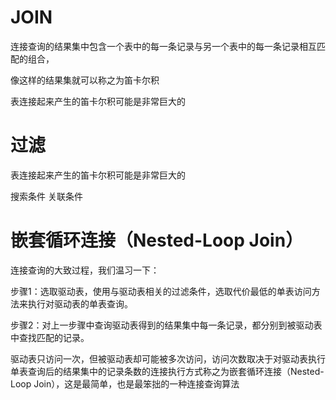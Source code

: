 

# JOIN



连接查询的结果集中包含一个表中的每一条记录与另一个表中的每一条记录相互匹配的组合，

像这样的结果集就可以称之为笛卡尔积


表连接起来产生的笛卡尔积可能是非常巨大的



# 过滤



表连接起来产生的笛卡尔积可能是非常巨大的



搜索条件 关联条件




# 嵌套循环连接（Nested-Loop Join）

连接查询的大致过程，我们温习一下：

步骤1：选取驱动表，使用与驱动表相关的过滤条件，选取代价最低的单表访问方法来执行对驱动表的单表查询。

步骤2：对上一步骤中查询驱动表得到的结果集中每一条记录，都分别到被驱动表中查找匹配的记录。



驱动表只访问一次，但被驱动表却可能被多次访问，访问次数取决于对驱动表执行单表查询后的结果集中的记录条数的连接执行方式称之为嵌套循环连接（Nested-Loop Join），这是最简单，也是最笨拙的一种连接查询算法





